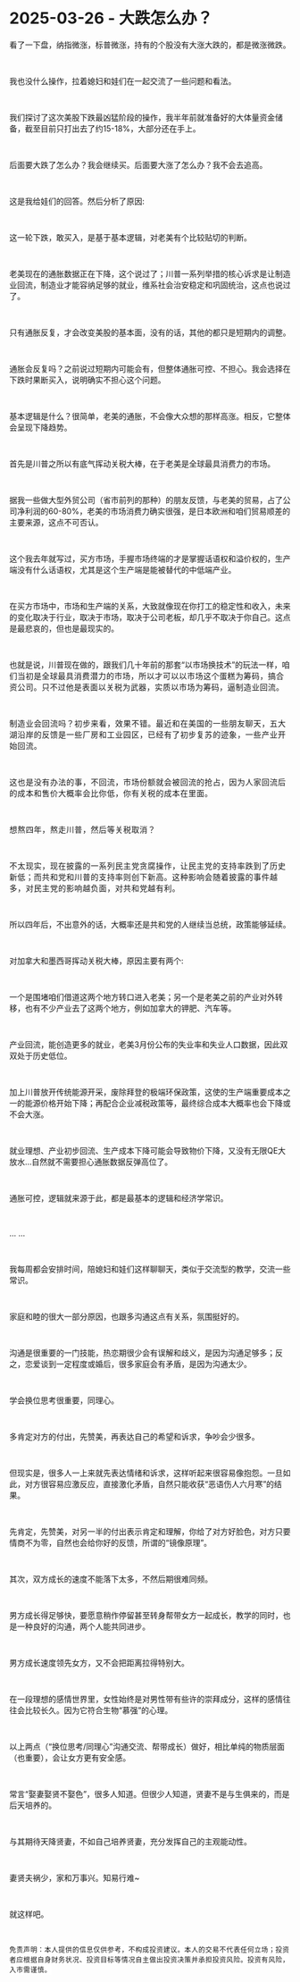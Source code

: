 # 2025-03-26 - 大跌怎么办？

<p style="visibility: visible;">看了一下盘，纳指微涨，标普微涨，持有的个股没有大涨大跌的，都是微涨微跌。</p><p style="visibility: visible;"><br style="visibility: visible;"></p><p style="visibility: visible;">我也没什么操作，拉着媳妇和娃们在一起交流了一些问题和看法。</p><p style="visibility: visible;"><br style="visibility: visible;"></p><p style="visibility: visible;">我们探讨了这次美股下跌最凶猛阶段的操作，我半年前就准备好的大体量资金储备，截至目前只打出去了约15-18%，大部分还在手上。</p><p style="visibility: visible;"><br style="visibility: visible;"></p><p style="visibility: visible;">后面要大跌了怎么办？我会继续买。后面要大涨了怎么办？我不会去追高。</p><p style="visibility: visible;"><br style="visibility: visible;"></p><p style="visibility: visible;">这是我给娃们的回答。然后分析了原因:</p><p style="visibility: visible;"><br style="visibility: visible;"></p><p style="visibility: visible;">这一轮下跌，敢买入，是基于基本逻辑，对老美有个比较贴切的判断。</p><p style="visibility: visible;"><br style="visibility: visible;"></p><p style="visibility: visible;">老美现在的通胀数据正在下降，这个说过了；川普一系列举措的核心诉求是让制造业回流，制造业才能容纳足够的就业，维系社会治安稳定和巩固统治，这点也说过了。</p><p style="visibility: visible;"><br style="visibility: visible;"></p><p style="visibility: visible;">只有通胀反复，才会改变美股的基本面，没有的话，其他的都只是短期内的调整。</p><p style="visibility: visible;"><br style="visibility: visible;"></p><p style="visibility: visible;">通胀会反复吗？之前说过短期内可能会有，但整体通胀可控、不担心。我会选择在下跌时果断买入，说明确实不担心这个问题。</p><p style="visibility: visible;"><br style="visibility: visible;"></p><p style="visibility: visible;">基本逻辑是什么？很简单，老美的通胀，不会像大众想的那样高涨。相反，它整体会呈现下降趋势。</p><p style="visibility: visible;"><br style="visibility: visible;"></p><p style="visibility: visible;">首先是川普之所以有底气挥动关税大棒，在于老美是全球最具消费力的市场。</p><p style="visibility: visible;"><br style="visibility: visible;"></p><p style="visibility: visible;">据我一些做大型外贸公司（省市前列的那种）的朋友反馈，与老美的贸易，占了公司净利润的60-80%，老美的市场消费力确实很强，是日本欧洲和咱们贸易顺差的主要来源，这点不可否认。</p><p style="visibility: visible;"><br style="visibility: visible;"></p><p style="visibility: visible;">这个我去年就写过，买方市场，手握市场终端的才是掌握话语权和溢价权的，生产端没有什么话语权，尤其是这个生产端是能被替代的中低端产业。</p><p style="visibility: visible;"><br style="visibility: visible;"></p><p style="visibility: visible;">在买方市场中，市场和生产端的关系，大致就像现在你打工的稳定性和收入，未来的变化取决于行业，取决于市场，取决于公司老板，却几乎不取决于你自己。这点是最悲哀的，但也是最现实的。</p><p style="visibility: visible;"><br style="visibility: visible;"></p><p style="visibility: visible;">也就是说，川普现在做的，跟我们几十年前的那套“以市场换技术”的玩法一样，<span style="background-color: transparent; letter-spacing: 0.034em; caret-color: var(--weui-BRAND); visibility: visible;">咱们当初是全球最具消费潜力的市场，所以才可以以市场这个蛋糕为筹码，搞合资公司。只不过他是表面以关税为武器，实质以市场为筹码，逼制造业回流。</span></p><p style="visibility: visible;"><span style="background-color: transparent; letter-spacing: 0.034em; caret-color: var(--weui-BRAND); visibility: visible;"><br style="visibility: visible;"></span></p><p><span style="letter-spacing: 0.578px;">制造业会回流吗？初步来看，效果不错。最近和在美国的一些朋友聊天，五大湖沿岸的反馈是一些厂房和工业园区，已经有了初步复苏的迹象，一些产业开始回流。</span></p><p><span style="letter-spacing: 0.578px;"><br></span></p><p><span style="letter-spacing: 0.578px;">这也是没有办法的事，不回流，市场份额就会被回流的抢占，因为人家回流后的成本和售价大概率会比你低，你有关税的成本在里面。</span></p><p><span style="letter-spacing: 0.578px;"><br></span></p><p><span style="letter-spacing: 0.578px;">想熬四年，熬走川普，然后等关税取消？</span></p><p><span style="letter-spacing: 0.578px;"><br></span></p><p><span style="letter-spacing: 0.578px;">不太现实，现在披露的一系列民主党贪腐操作，让民主党的支持率跌到了历史新低；而共和党和川普的支持率则创下新高。这种影响会随着披露的事件越多，对民主党的影响越负面，对共和党越有利。</span></p><p><br></p><p>所以四年后，不出意外的话，大概率还是共和党的人继续当总统，政策能够延续。</p><p><br></p><p>对加拿大和墨西哥挥动关税大棒，原因主要有两个:</p><p><br></p><p>一个是围堵咱们借道这两个地方转口进入老美；另一个是老美之前的产业对外转移，也有不少产业去了这两个地方，例如加拿大的钾肥、汽车等。</p><p><br></p><p>产业回流，能创造更多的就业，老美3月份公布的失业率和失业人口数据，因此双双处于历史低位。</p><p><br></p><p>加上川普放开传统能源开采，废除拜登的极端环保政策，这使的生产端重要成本之一的能源价格开始下降；再配合企业减税政策等，最终综合成本大概率也会下降或不会大涨。</p><p><br></p><p>就业理想、产业初步回流、生产成本下降可能会导致物价下降，又没有无限QE大放水…自然就不需要担心通胀数据反弹高位了。</p><p><br></p><p>通胀可控，逻辑就来源于此，都是最基本的逻辑和经济学常识。</p><p><br></p><p>… …</p><p><br></p><p>我每周都会安排时间，陪媳妇和娃们这样聊聊天，类似于交流型的教学，交流一些常识。</p><p><br></p><p>家庭和睦的很大一部分原因，也跟多沟通这点有关系，氛围挺好的。</p><p><br></p><p>沟通是很重要的一门技能，热恋期很少会有误解和歧义，是因为沟通足够多；反之，恋爱谈到一定程度或婚后，很多家庭会有矛盾，是因为沟通太少。</p><p><br></p><p>学会换位思考很重要，同理心。</p><p><br></p><p>多肯定对方的付出，先赞美，再表达自己的希望和诉求，争吵会少很多。</p><p><br></p><p>但现实是，很多人一上来就先表达情绪和诉求，这样听起来很容易像抱怨。一旦如此，对方很容易应激反应，直接激化矛盾，自然只能收获“恶语伤人六月寒”的结果。</p><p><br></p><p>先肯定，先赞美，对另一半的付出表示肯定和理解，你给了对方好脸色，对方只要情商不为零，自然也会给你好的反馈，所谓的“镜像原理”。</p><p><br></p><p>其次，双方成长的速度不能落下太多，不然后期很难同频。</p><p><br></p><p>男方成长得足够快，要愿意稍作停留甚至转身帮带女方一起成长，教学的同时，也是一种良好的沟通，两个人能共同进步。</p><p><br></p><p>男方成长速度领先女方，又不会把距离拉得特别大。</p><p><br></p><p>在一段理想的感情世界里，女性始终是对男性带有些许的崇拜成分，这样的感情往往会比较长久。因为它符合生物“慕强”的心理。</p><p><br></p><p>以上两点（“换位思考/同理心”沟通交流、帮带成长）做好，相比单纯的物质层面（也重要），会让女方更有安全感。</p><p><br></p><p>常言“娶妻娶贤不娶色”，很多人知道。但很少人知道，贤妻不是与生俱来的，而是后天培养的。</p><p><br></p><p>与其期待天降贤妻，不如自己培养贤妻，充分发挥自己的主观能动性。</p><p><br></p><p>妻贤夫祸少，家和万事兴。知易行难~</p><p><br></p><p>就这样吧。</p><p><br></p><p><span style="color: rgba(0, 0, 0, 0.9);font-family: &quot;PingFang SC&quot;, system-ui, -apple-system, BlinkMacSystemFont, &quot;Helvetica Neue&quot;, &quot;Hiragino Sans GB&quot;, &quot;Microsoft YaHei UI&quot;, &quot;Microsoft YaHei&quot;, Arial, sans-serif;font-size: 12px;font-style: normal;font-variant-ligatures: normal;font-variant-caps: normal;font-weight: 400;letter-spacing: 0.544px;orphans: 2;text-align: justify;text-indent: 0px;text-transform: none;widows: 2;word-spacing: 0px;-webkit-text-stroke-width: 0px;white-space: normal;background-color: rgb(255, 255, 255);text-decoration-thickness: initial;text-decoration-style: initial;text-decoration-color: initial;display: inline !important;float: none;">免责声明：本人提供的信息仅供参考，不构成投资建议。本人的交易不代表任何立场；投资者应根据自身财务状况、投资目标等情况自主做出投资决策并承担投资风险。投资有风险，入市需谨慎。</span></p><p style="display: none;"><mp-style-type data-value="10000"></mp-style-type></p>